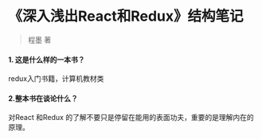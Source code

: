 # 《深入浅出React和Redux》结构笔记

> 程墨 著

#### 1. 这是什么样的一本书？

redux入门书籍，计算机教材类

#### 2.整本书在谈论什么？

对React 和Redux 的了解不要只是停留在能用的表面功夫，重要的是理解内在的原理。